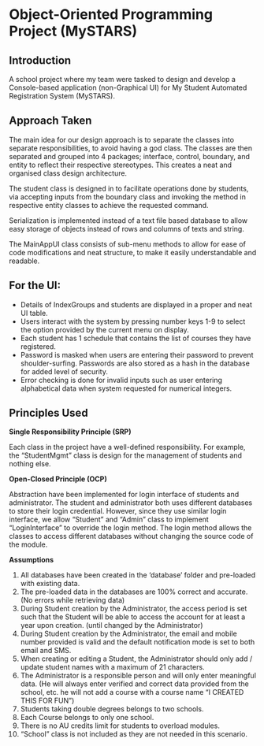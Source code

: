 # Object-Oriented Programming Project (MySTARS)

## Introduction
A school project where my team were tasked to design and develop a Console-based application (non-Graphical UI) for My Student Automated Registration System (MySTARS).

## Approach Taken
The main idea for our design approach is to separate the classes into separate responsibilities, to avoid having a god class. The classes are then separated and grouped into 4 packages; interface, control, boundary, and entity to reflect their respective stereotypes. This creates a neat and organised class design architecture. 

The student class is designed in to facilitate operations done by students, via accepting inputs from the boundary class and invoking the method in respective entity classes to achieve the requested command.

Serialization is implemented instead of a text file based database to allow easy storage of objects instead of rows and columns of texts and string. 

The MainAppUI class consists of sub-menu methods to allow for ease of code modifications and neat structure, to make it easily understandable and readable. 

## For the UI:
-	Details of IndexGroups and students are displayed in a proper and neat UI table.
-	Users interact with the system by pressing number keys 1-9 to select the option provided by the current menu on display. 
-	Each student has 1 schedule that contains the list of courses they have registered.
-	Password is masked when users are entering their password to prevent shoulder-surfing. Passwords are also stored as a hash in the database for added level of security. 
-	Error checking is done for invalid inputs such as user entering alphabetical data when system requested for numerical integers.


## Principles Used
**Single Responsibility Principle (SRP)**

Each class in the project have a well-defined responsibility. For example, the “StudentMgmt” class is design for the management of students and nothing else. 

**Open-Closed Principle (OCP)** 

Abstraction have been implemented for login interface of students and administrator. The student and administrator both uses different databases to store their login credential. However, since they use similar login interface, we allow “Student” and “Admin” class to implement “LoginInterface” to override the login method. The login method allows the classes to access different databases without changing the source code of the module. 

**Assumptions**
1.	All databases have been created in the ‘database’ folder and pre-loaded with existing data.
2.	The pre-loaded data in the databases are 100% correct and accurate. (No errors while retrieving data)
3.	During Student creation by the Administrator, the access period is set such that the Student will be able to access the account for at least a year upon creation. (until changed by the Administrator)
4.	During Student creation by the Administrator, the email and mobile number provided is valid and the default notification mode is set to both email and SMS. 
5.	When creating or editing a Student, the Administrator should only add / update student names with a maximum of 21 characters.
6.	The Administrator is a responsible person and will only enter meaningful data. 
(He will always enter verified and correct data provided from the school, 
etc. he will not add a course with a course name “I CREATED THIS FOR FUN”) 
7.	Students taking double degrees belongs to two schools. 
8.	Each Course belongs to only one school.
9.	There is no AU credits limit for students to overload modules. 
10.	“School” class is not included as they are not needed in this scenario.	
